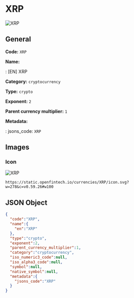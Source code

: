 
# XRP 
![XRP](https://static.openfintech.io/currencies/XRP/icon.svg?w=278&c=v0.59.26#w100)  

## General 
 
**Code:** `XRP` 
 
**Name:** 
 
:	[EN] XRP 
 
**Category:** `cryptocurrency` 
 
**Type:** `crypto` 
 
**Exponent:** `2` 
 
**Parent currency multiplier:** `1` 
 
**Metadata:** 
 
:	jsons_code: `XRP` 
 

## Images 

### Icon 
 
![XRP](https://static.openfintech.io/currencies/XRP/icon.svg?w=278&c=v0.59.26#w100)  

```
https://static.openfintech.io/currencies/XRP/icon.svg?w=278&c=v0.59.26#w100
```  

## JSON Object 

```json
{
  "code":"XRP",
  "name":{
    "en":"XRP"
  },
  "type":"crypto",
  "exponent":2,
  "parent_currency_multiplier":1,
  "category":"cryptocurrency",
  "iso_numeric3_code":null,
  "iso_alpha3_code":null,
  "symbol":null,
  "native_symbol":null,
  "metadata":{
    "jsons_code":"XRP"
  }
}
```  
